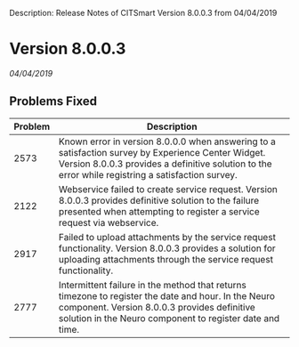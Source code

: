 Description: Release Notes of CITSmart Version 8.0.0.3 from 04/04/2019

# Version 8.0.0.3
_04/04/2019_


## Problems Fixed

| Problem | Description                                                                                                                                                                                                          |
|----------|--------------------------------------------------------------------------------------------------------------------------------------------------------------------------------------------------------------------|
| 2573     | Known error in version 8.0.0.0 when answering to a satisfaction survey by Experience Center Widget. Version 8.0.0.3 provides a definitive solution to the error while registring a satisfaction survey.     |
| 2122     | Webservice failed to create service request. Version 8.0.0.3 provides definitive solution to the failure presented when attempting to register a service request via webservice.                      |
| 2917     | Failed to upload attachments by the service request functionality. Version 8.0.0.3 provides a solution for uploading attachments through the service request functionality.                  |
| 2777     | Intermittent failure in the method that returns timezone to register the date and hour. In the Neuro component. Version 8.0.0.3 provides definitive solution in the Neuro component to register date and time. |
